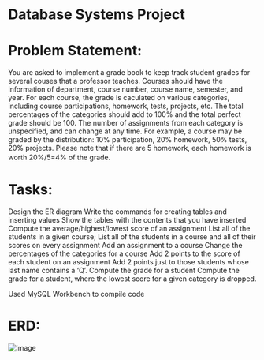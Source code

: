 # Database Systems Project

# Problem Statement:  
You are asked to implement a grade book to keep track student grades for several couses that a professor teaches. Courses should have the information of department, course number, course name, semester, and year. For each course, the grade is caculated on various categories, including course participations, homework, tests, projects, etc. The total percentages of the categories should add to 100% and the total perfect grade should be 100. The number of assignments from each category is unspecified, and can change at any time. For example, a course may be graded by the distribution: 10% participation, 20% homework, 50% tests, 20% projects. Please note that if there are 5 homework, each homework is worth 20%/5=4% of the grade. 　

# Tasks: 
Design the ER diagram
Write the commands for creating tables and inserting values
Show the tables with the contents that you have inserted
Compute the average/highest/lowest score of an assignment
List all of the students in a given course; List all of the students in a course and all of their scores on every assignment
Add an assignment to a course
Change the percentages of the categories for a course
Add 2 points to the score of each student on an assignment
Add 2 points just to those students whose last name contains a ‘Q’. Compute the grade for a student
Compute the grade for a student, where the lowest score for a given category is dropped.

Used MySQL Workbench to compile code

# ERD:

![image](https://user-images.githubusercontent.com/83421930/232935740-fa9b56ed-2f44-48be-8753-504aec42bd9b.png)
